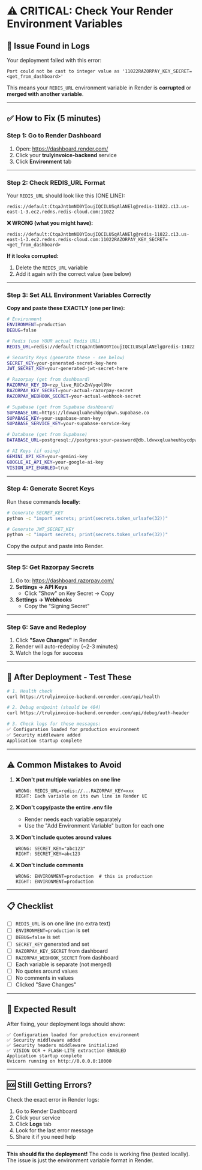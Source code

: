 # ⚠️ CRITICAL: Check Your Render Environment Variables

## 🚨 Issue Found in Logs

Your deployment failed with this error:
```
Port could not be cast to integer value as '11022RAZORPAY_KEY_SECRET=<get_from_dashboard>'
```

This means your `REDIS_URL` environment variable in Render is **corrupted** or **merged with another variable**.

---

## ✅ How to Fix (5 minutes)

### Step 1: Go to Render Dashboard

1. Open: https://dashboard.render.com/
2. Click your **trulyinvoice-backend** service
3. Click **Environment** tab

---

### Step 2: Check REDIS_URL Format

Your `REDIS_URL` should look like this (ONE LINE):

```
redis://default:CtqaJntbmNO0YIoujIQCILUSqAlANElg@redis-11022.c13.us-east-1-3.ec2.redns.redis-cloud.com:11022
```

**❌ WRONG (what you might have):**
```
redis://default:CtqaJntbmNO0YIoujIQCILUSqAlANElg@redis-11022.c13.us-east-1-3.ec2.redns.redis-cloud.com:11022RAZORPAY_KEY_SECRET=<get_from_dashboard>
```

**If it looks corrupted:**
1. Delete the `REDIS_URL` variable
2. Add it again with the correct value (see below)

---

### Step 3: Set ALL Environment Variables Correctly

**Copy and paste these EXACTLY (one per line):**

```bash
# Environment
ENVIRONMENT=production
DEBUG=false

# Redis (use YOUR actual Redis URL)
REDIS_URL=redis://default:CtqaJntbmNO0YIoujIQCILUSqAlANElg@redis-11022.c13.us-east-1-3.ec2.redns.redis-cloud.com:11022

# Security Keys (generate these - see below)
SECRET_KEY=your-generated-secret-key-here
JWT_SECRET_KEY=your-generated-jwt-secret-here

# Razorpay (get from dashboard)
RAZORPAY_KEY_ID=rzp_live_RUCxZnVyqol9Nv
RAZORPAY_KEY_SECRET=your-actual-razorpay-secret
RAZORPAY_WEBHOOK_SECRET=your-actual-webhook-secret

# Supabase (get from Supabase dashboard)
SUPABASE_URL=https://ldvwxqluaheuhbycdpwn.supabase.co
SUPABASE_KEY=your-supabase-anon-key
SUPABASE_SERVICE_KEY=your-supabase-service-key

# Database (get from Supabase)
DATABASE_URL=postgresql://postgres:your-password@db.ldvwxqluaheuhbycdpwn.supabase.co:5432/postgres

# AI Keys (if using)
GEMINI_API_KEY=your-gemini-key
GOOGLE_AI_API_KEY=your-google-ai-key
VISION_API_ENABLED=true
```

---

### Step 4: Generate Secret Keys

Run these commands **locally**:

```bash
# Generate SECRET_KEY
python -c "import secrets; print(secrets.token_urlsafe(32))"

# Generate JWT_SECRET_KEY
python -c "import secrets; print(secrets.token_urlsafe(32))"
```

Copy the output and paste into Render.

---

### Step 5: Get Razorpay Secrets

1. Go to: https://dashboard.razorpay.com/
2. **Settings → API Keys**
   - Click "Show" on Key Secret → Copy
3. **Settings → Webhooks**
   - Copy the "Signing Secret"

---

### Step 6: Save and Redeploy

1. Click **"Save Changes"** in Render
2. Render will auto-redeploy (~2-3 minutes)
3. Watch the logs for success

---

## 🧪 After Deployment - Test These

```bash
# 1. Health check
curl https://trulyinvoice-backend.onrender.com/api/health

# 2. Debug endpoint (should be 404)
curl https://trulyinvoice-backend.onrender.com/api/debug/auth-header

# 3. Check logs for these messages:
✅ Configuration loaded for production environment
✅ Security middleware added
Application startup complete
```

---

## ⚠️ Common Mistakes to Avoid

1. **❌ Don't put multiple variables on one line**
   ```
   WRONG: REDIS_URL=redis://...RAZORPAY_KEY=xxx
   RIGHT: Each variable on its own line in Render UI
   ```

2. **❌ Don't copy/paste the entire .env file**
   - Render needs each variable separately
   - Use the "Add Environment Variable" button for each one

3. **❌ Don't include quotes around values**
   ```
   WRONG: SECRET_KEY="abc123"
   RIGHT: SECRET_KEY=abc123
   ```

4. **❌ Don't include comments**
   ```
   WRONG: ENVIRONMENT=production  # this is production
   RIGHT: ENVIRONMENT=production
   ```

---

## 📋 Checklist

- [ ] `REDIS_URL` is on one line (no extra text)
- [ ] `ENVIRONMENT=production` is set
- [ ] `DEBUG=false` is set
- [ ] `SECRET_KEY` generated and set
- [ ] `RAZORPAY_KEY_SECRET` from dashboard
- [ ] `RAZORPAY_WEBHOOK_SECRET` from dashboard
- [ ] Each variable is separate (not merged)
- [ ] No quotes around values
- [ ] No comments in values
- [ ] Clicked "Save Changes"

---

## 🎯 Expected Result

After fixing, your deployment logs should show:

```
✅ Configuration loaded for production environment
✅ Security middleware added
✅ Security headers middleware initialized
✅ VISION OCR + FLASH-LITE extraction ENABLED
Application startup complete
Uvicorn running on http://0.0.0.0:10000
```

---

## 🆘 Still Getting Errors?

Check the exact error in Render logs:

1. Go to Render Dashboard
2. Click your service
3. Click **Logs** tab
4. Look for the last error message
5. Share it if you need help

---

**This should fix the deployment!** The code is working fine (tested locally). The issue is just the environment variable format in Render.
